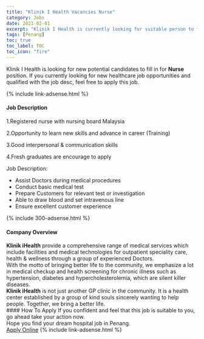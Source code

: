 ```yaml
---
title: "Klinik I Health Vacancies Nurse" 
category: Jobs 
date: 2021-02-01 
excerpt: "Klinik I Health is currently looking for suitable person to fill in the Nurse which positioned at Penang" 
tags: [Penang] 
toc: true 
toc_label: TOC 
toc_icon: "fire" 
--- 
```


<p>Klinik I Health is looking for new potential candidates to fill in for <b>Nurse</b> position. If you currently looking for new healthcare job opportunities and qualified with the job desc, feel free to apply this job.
</p>{% include link-adsense.html %} 
<div><div><h4>Job Description</h4></div><div><div><span><div><p>1.Registered nurse with nursing board Malaysia</p><p>2.Opportunity to learn new skills and advance in career (Training)</p><p>3.Good interpersonal &amp; communication skills</p><p>4.Fresh graduates are encourage to apply</p><p>Job Description:</p><ul><li>Assist Doctors during medical procedures</li><li>Conduct basic medical test</li><li>Prepare Customers for relevant test or investigation</li><li>Able to draw blood and set intravenous line</li><li>Ensure excellent customer experience&#160;</li></ul></div></span></div></div></div> 
{% include 300-adsense.html %} 
<div><div><h4>Company Overview</h4></div><div><div><span><div><div>
<div><strong>Klinik iHealth</strong> provide a comprehensive range of medical services which include facilities and medical technologies for outpatient speciality care, health &amp; wellness through a group of experienced Doctors.</div>
<div>With the motto of bringing better life to the community, we emphasize a lot in medical checkup and health screening for chronic illness such as hypertension, diabetes and hypercholesterolemia, which are silent killer diseases.</div>
<div><strong>Klinik iHealth</strong> is not just another GP clinic in the community. It is a health center established by a group of kind souls sincerely wanting to help people. Together, we bring a better life.</div>
</div></div></span></div></div></div> 
#### How To Apply 
If you confident and feel that this job is suitable to you, go ahead take your action now. <br/> 
Hope you find your dream hospital job in Penang. <br/> 
<a href="https://www.jobstreet.com.my/en/job/nurse-4474238?jobId=jobstreet-my-job-4474238&sectionRank=14&token=0~605c6956-bbbb-4deb-b5da-2d23885825c8&fr=SRP%20View%20In%20New%20Ta" class="btn btn--warning" target="_blank" rel="nofollow noopenner">Apply Online</a> 
{% include link-adsense.html %} 